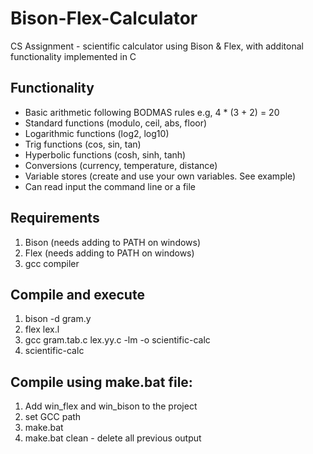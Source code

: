 # Bison-Flex-Calculator
CS Assignment - scientific calculator using Bison &amp; Flex, with additonal functionality implemented in C

## Functionality 
* Basic arithmetic following BODMAS rules e.g, 4 * (3 + 2) = 20
* Standard functions (modulo, ceil, abs, floor) 
* Logarithmic functions (log2, log10)
* Trig functions (cos, sin, tan)
* Hyperbolic functions (cosh, sinh, tanh)
* Conversions (currency, temperature, distance) 
* Variable stores (create and use your own variables. See example)
* Can read input the command line or a file


## Requirements
1. Bison (needs adding to PATH on windows)
2. Flex (needs adding to PATH on windows)
3. gcc compiler

## Compile and execute
1. bison -d gram.y
2. flex lex.l
3. gcc gram.tab.c lex.yy.c -lm -o scientific-calc
4. scientific-calc

## Compile using make.bat file:
1. Add win_flex and win_bison to the project
2. set GCC path 
2. make.bat
3. make.bat clean - delete all previous output
